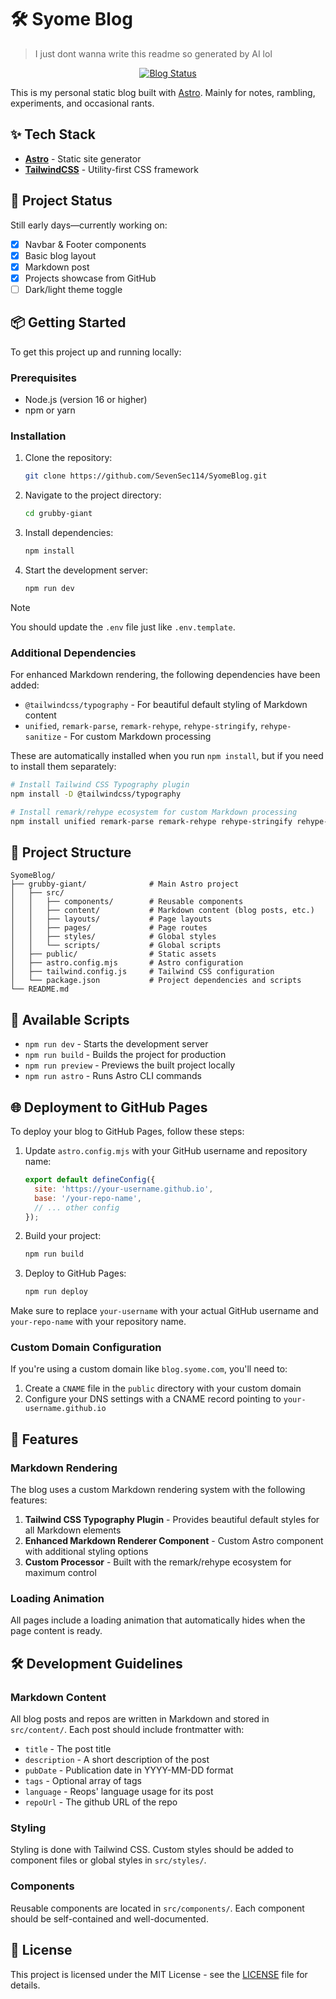 # 🛠️ Syome Blog
> I just dont wanna write this readme so generated by AI lol

<p align="center">
  <a href="https://syome.vercel.app" target="_blank">
    <img src="https://img.shields.io/website?label=View%20my%20blog&style=for-the-badge&url=https%3A%2F%2Fsyome.vercel.app" alt="Blog Status" />
  </a>
</p>

This is my personal static blog built with [Astro](https://astro.build/). Mainly for notes, rambling, experiments, and occasional rants.

## ✨ Tech Stack

- **[Astro](https://astro.build/)** - Static site generator
- **[TailwindCSS](https://tailwindcss.com/)** - Utility-first CSS framework

## 🚧 Project Status

Still early days—currently working on:

- [x] Navbar & Footer components
- [x] Basic blog layout
- [x] Markdown post
- [x] Projects showcase from GitHub
- [ ] Dark/light theme toggle

## 📦 Getting Started

To get this project up and running locally:

### Prerequisites

- Node.js (version 16 or higher)
- npm or yarn

### Installation

1. Clone the repository:
   ```bash
   git clone https://github.com/SevenSec114/SyomeBlog.git
   ```

2. Navigate to the project directory:
   ```bash
   cd grubby-giant
   ```

3. Install dependencies:
   ```bash
   npm install
   ```

4. Start the development server:
   ```bash
   npm run dev
   ```

> [!NOTE]
> You should update the `.env` file just like `.env.template`.

### Additional Dependencies

For enhanced Markdown rendering, the following dependencies have been added:

- `@tailwindcss/typography` - For beautiful default styling of Markdown content
- `unified`, `remark-parse`, `remark-rehype`, `rehype-stringify`, `rehype-sanitize` - For custom Markdown processing

These are automatically installed when you run `npm install`, but if you need to install them separately:

```bash
# Install Tailwind CSS Typography plugin
npm install -D @tailwindcss/typography

# Install remark/rehype ecosystem for custom Markdown processing
npm install unified remark-parse remark-rehype rehype-stringify rehype-sanitize
```

## 📁 Project Structure

```
SyomeBlog/
├── grubby-giant/              # Main Astro project
│   ├── src/
│   │   ├── components/        # Reusable components
│   │   ├── content/           # Markdown content (blog posts, etc.)
│   │   ├── layouts/           # Page layouts
│   │   ├── pages/             # Page routes
│   │   ├── styles/            # Global styles
│   │   └── scripts/           # Global scripts
│   ├── public/                # Static assets
│   ├── astro.config.mjs       # Astro configuration
│   ├── tailwind.config.js     # Tailwind CSS configuration
│   └── package.json           # Project dependencies and scripts
└── README.md
```

## 🚀 Available Scripts

- `npm run dev` - Starts the development server
- `npm run build` - Builds the project for production
- `npm run preview` - Previews the built project locally
- `npm run astro` - Runs Astro CLI commands

## 🌐 Deployment to GitHub Pages

To deploy your blog to GitHub Pages, follow these steps:

1. Update `astro.config.mjs` with your GitHub username and repository name:
   ```js
   export default defineConfig({
     site: 'https://your-username.github.io',
     base: '/your-repo-name',
     // ... other config
   });
   ```

2. Build your project:
   ```bash
   npm run build
   ```

3. Deploy to GitHub Pages:
   ```bash
   npm run deploy
   ```

Make sure to replace `your-username` with your actual GitHub username and `your-repo-name` with your repository name.

### Custom Domain Configuration

If you're using a custom domain like `blog.syome.com`, you'll need to:

1. Create a `CNAME` file in the `public` directory with your custom domain
2. Configure your DNS settings with a CNAME record pointing to `your-username.github.io`

## 🎨 Features

### Markdown Rendering

The blog uses a custom Markdown rendering system with the following features:

1. **Tailwind CSS Typography Plugin** - Provides beautiful default styles for all Markdown elements
2. **Enhanced Markdown Renderer Component** - Custom Astro component with additional styling options
3. **Custom Processor** - Built with the remark/rehype ecosystem for maximum control

### Loading Animation

All pages include a loading animation that automatically hides when the page content is ready.

## 🛠️ Development Guidelines

### Markdown Content

All blog posts and repos are written in Markdown and stored in `src/content/`. Each post should include frontmatter with:

- `title` - The post title
- `description` - A short description of the post
- `pubDate` - Publication date in YYYY-MM-DD format
- `tags` - Optional array of tags
- `language` - Reops' language usage for its post
- `repoUrl` - The github URL of the repo

### Styling

Styling is done with Tailwind CSS. Custom styles should be added to component files or global styles in `src/styles/`.

### Components

Reusable components are located in `src/components/`. Each component should be self-contained and well-documented.

## 📄 License

This project is licensed under the MIT License - see the [LICENSE](LICENSE) file for details.